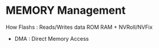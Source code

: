 # MEMORY Management

 How Flashs : Reads/Writes data
	ROM
	RAM + NVRoll/NVFix 	

- DMA : Direct Memory Access
